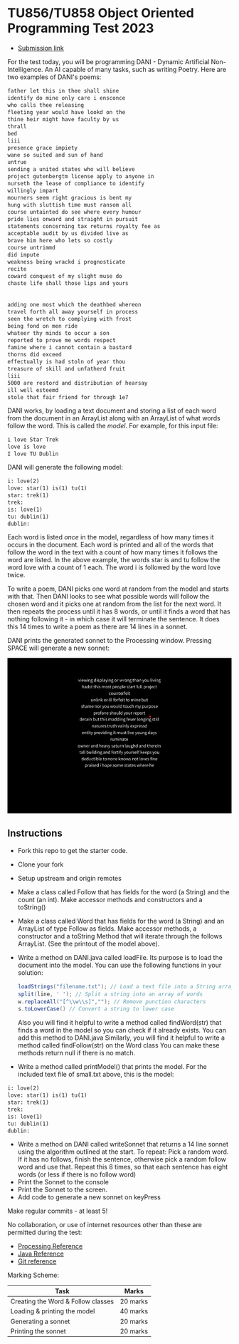 # TU856/TU858 Object Oriented Programming Test 2023

- [Submission link](https://forms.office.com/Pages/ResponsePage.aspx?id=yxdjdkjpX06M7Nq8ji_V2ou3qmFXqEdGlmiD1Myl3gNURFpXUTdBS1k2QjZHNVhPTDhJTDJENFJIUi4u)

For the test today, you will be programming DANI - Dynamic Artificial Non-Intelligence. An AI capable of many tasks, such as writing Poetry. Here are two examples of DANI's poems:

```
father let this in thee shall shine
identify do mine only care i ensconce
who calls thee releasing
fleeting year would have lookd on the
thine heir might have faculty by us
thrall
bed
liii
presence grace impiety
wane so suited and sun of hand
untrue
sending a united states who will believe
project gutenbergtm license apply to anyone in
nurseth the lease of compliance to identify
willingly impart 
mourners seem right gracious is bent my 
hung with sluttish time must ransom all
course untainted do see where every humour
pride lies onward and straight in pursuit
statements concerning tax returns royalty fee as
acceptable audit by us divided live as
brave him here who lets so costly
course untrimmd
did impute
weakness being wrackd i prognosticate
recite
coward conquest of my slight muse do
chaste life shall those lips and yours


adding one most which the deathbed whereon
travel forth all away yourself in process
seen the wretch to complying with frost
being fond on men ride
whateer thy minds to occur a son
reported to prove me words respect
famine where i cannot contain a bastard
thorns did exceed
effectually is had stoln of year thou
treasure of skill and unfatherd fruit
liii
5000 are restord and distribution of hearsay
ill well esteemd
stole that fair friend for through 1e7

```

DANI works, by loading a text document and storing a list of each word from the document in an ArrayList along with an ArrayList of what words follow the word. This is called the *model*. For example, for this input file:

```
i love Star Trek
love is love
I love TU Dublin 
```

DANI will generate the following model:

```
i: love(2) 
love: star(1) is(1) tu(1) 
star: trek(1)
trek:
is: love(1)
tu: dublin(1)
dublin:
```

Each word is listed *once* in the model, regardless of how many times it occurs in the document. Each word is printed and all of the words that follow the word in the text with a count of how many times it follows the word are listed. In the above example, the words star is and tu follow the word love with a count of 1 each. The word i is followed by the word love twice. 

To write a poem, DANI picks one word at random from the model and starts with that. Then DANI looks to see what possible words will follow the chosen word and it picks one at random from the list for the next word. It then repeats the process until it has 8 words, or until it finds a word that has nothing following it - in which case it will terminate the sentence. It does this 14 times to write a poem as there are 14 lines in a sonnet.

DANI prints the generated sonnet to the Processing window. Pressing SPACE will generate a new sonnet:

![image](images/poem1.png)

## Instructions

- Fork this repo to get the starter code. 
- Clone your fork
- Setup upstream and origin remotes
- Make a class called Follow that has fields for the word (a String) and the count (an int). Make accessor methods and constructors and a toString()
- Make a class called Word that has fields for the word (a String) and an ArrayList of type Follow as fields. Make accessor methods, a constructor and a toString Method that will iterate through the follows ArrayList. (See the printout of the model above).
- Write a method on DANI.java called loadFile. Its purpose is to load the document into the model. You can use the following functions in your solution:


	```Java
	loadStrings("filename.txt"); // Load a text file into a String array
	split(line, ' '); // Split a string into an array of words
	w.replaceAll("[^\\w\\s]",""); // Remove punction characters
	s.toLowerCase() // Convert a string to lower case 
	```
	
	Also you will find it helpful to write a method called findWord(str) that finds a word in the model so you can check if it already exists. You can add this method to DANI.java
	Similarly, you will find it helpful to write a method called findFollow(str) on the Word class
	You can make these methods return null if there is no match.

- Write a method called printModel() that prints the model. For the included text file of small.txt above, this is the model:

```
i: love(2) 
love: star(1) is(1) tu(1) 
star: trek(1)
trek:
is: love(1)
tu: dublin(1)
dublin:
```

- Write a method on DANI called writeSonnet that returns a 14 line sonnet using the algorithm outlined at the start. To repeat: Pick a random word. If it has no follows, finish the sentence, otherwise pick a random follow word and use that. Repeat this 8 times, so that each sentence has eight words (or less if there is no follow word)
- Print the Sonnet to the console 
- Print the Sonnet to the screen.
- Add code to generate a new sonnet on keyPress

Make regular commits - at least 5!

No collaboration, or use of internet resources other than these are permitted during the test:

- [Processing Reference](http://processing.org)
- [Java Reference](https://docs.oracle.com/en/java/)
- [Git reference](https://git-scm.com/docs)

Marking Scheme:

| Task | Marks |
|------|-------|
| Creating the Word & Follow classes | 20 marks |
| Loading & printing the model | 40 marks |
| Generating a sonnet | 20 marks |
| Printing the sonnet | 20 marks | 
